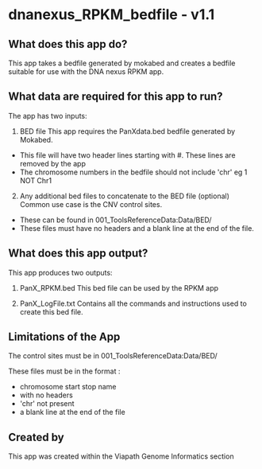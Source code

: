 # dnanexus_RPKM_bedfile - v1.1

## What does this app do?
This app takes a bedfile generated by mokabed and creates a bedfile suitable for use with the DNA nexus RPKM app.

## What data are required for this app to run?
The app has two inputs:

1. BED file
This app requires the PanXdata.bed bedfile generated by Mokabed.
  * This file will have two header lines starting with #. These lines are removed by the app
  * The chromosome numbers in the bedfile should not include 'chr' eg 1 NOT Chr1

2. Any additional bed files to concatenate to the BED file (optional)
Common use case is the CNV control sites.
 * These can be found in 001_ToolsReferenceData:Data/BED/
 * These files must have no headers and a blank line at the end of the file.


## What does this app output?
This app produces two outputs:

1. PanX_RPKM.bed
This bed file can be used by the RPKM app

2. PanX_LogFile.txt
Contains all the commands and instructions used to create this bed file.


## Limitations of the App
The control sites must be in 001_ToolsReferenceData:Data/BED/

These files must be in the format :

* chromosome start stop name
* with no headers 
* 'chr' not present
* a blank line at the end of the file

## Created by
This app was created within the Viapath Genome Informatics section

